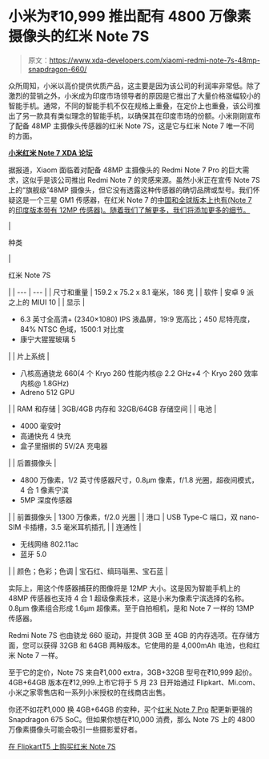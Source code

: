 # 小米为₹10,999 推出配有 4800 万像素摄像头的红米 Note 7S

> 原文：<https://www.xda-developers.com/xiaomi-redmi-note-7s-48mp-snapdragon-660/>

众所周知，小米以高价提供优质产品，这主要是因为该公司的利润率非常低。除了激烈的营销之外，小米成为印度市场领导者的原因是它推出了大量价格涨幅较小的智能手机。通常，不同的智能手机不仅在规格上重叠，在定价上也重叠，该公司推出了另一款具有类似理念的智能手机，以确保其在印度市场的份额。小米刚刚宣布了配备 48MP 主摄像头传感器的红米 Note 7S，这是它与红米 Note 7 唯一不同的方面。

**[小米红米 Note 7 XDA 论坛](https://forum.xda-developers.com/redmi-note-7)**

据报道，Xiaom 面临着对配备 48MP 主摄像头的 Redmi Note 7 Pro 的巨大需求，这似乎是该公司推出 Redmi Note 7 的灵感来源。虽然小米正在宣传 Note 7S 上的“旗舰级”48MP 摄像头，但它没有透露这种传感器的确切品牌或型号。我们怀疑这是一个三星 GM1 传感器，在红米 Note 7 的[中国和全球版本上也有(Note 7](https://www.xda-developers.com/redmi-note-7-launch-specifications-pricing-availability/) 的[印度版本带有 12MP 传感器)。随着我们了解更多，我们将添加更多的细节。](https://www.xda-developers.com/xiaomi-redmi-note-7-pro-go-india-launch/)

| 

种类

 | 

红米 Note 7S

 |
| --- | --- |
| 尺寸和重量 | 159.2 x 75.2 x 8.1 毫米，186 克 |
| 软件 | 安卓 9 派之上的 MIUI 10 |
| 显示 | 

*   6.3 英寸全高清+ (2340×1080) IPS 液晶屏，19:9 宽高比；450 尼特亮度，84% NTSC 色域，1500:1 对比度
*   康宁大猩猩玻璃 5

 |
| 片上系统 | 

*   八核高通骁龙 660(4 个 Kryo 260 性能内核@ 2.2 GHz+4 个 Kryo 260 效率内核@ 1.8GHz)
*   Adreno 512 GPU

 |
| RAM 和存储 | 3GB/4GB 内存和 32GB/64GB 存储空间 |
| 电池 | 

*   4000 毫安时
*   高通快充 4 快充
*   盒子里捆绑的 5V/2A 充电器

 |
| 后置摄像头 | 

*   4800 万像素，1/2 英寸传感器尺寸，0.8μm 像素，f/1.8 光圈，超夜间模式，4 合 1 像素宁滨
*   5MP 深度传感器

 |
| 前置摄像头 | 1300 万像素，f/2.0 光圈 |
| 港口 | USB Type-C 端口，双 nano-SIM 卡插槽，3.5 毫米耳机插孔 |
| 连通性 | 

*   无线网络 802.11ac
*   蓝牙 5.0

 |
| 颜色；色彩；色调 | 宝石红、缟玛瑙黑、宝石蓝 |

实际上，用这个传感器捕获的图像将是 12MP 大小。这是因为智能手机上的 48MP 传感器也支持 4 合 1 超级像素技术，这是小米为像素宁滨选择的名称。0.8μm 像素组合形成 1.6μm 超像素。至于自拍相机，是和 Note 7 一样的 13MP 传感器。

Redmi Note 7S 也由骁龙 660 驱动，并提供 3GB 至 4GB 的内存选项。在存储方面，您可以获得 32GB 和 64GB 两种版本。它使用的是 4,000mAh 电池，也和红米 Note 7 一样。

至于它的定价，Note 7S 来自₹1,000 extra，3GB+32GB 型号在₹10,999 起价。4GB+64GB 版本在₹12,999.上市它将于 5 月 23 日开始通过 Flipkart、Mi.com、小米之家零售店和一系列小米授权的在线商店出售。

你还不如花₹1,000 换 4GB+64GB 的变种，买个[红米 Note 7 Pro](https://www.xda-developers.com/xiaomi-redmi-note-7-pro-review/) 配更新更强的 Snapdragon 675 SoC。但如果你想在₹10,000 消费，那么 Note 7S 上的 4800 万像素摄像头可能会吸引一些摄影爱好者。

[在 FlipkartT5 上购买红米 Note 7S](https://www.flipkart.com/redmi-note-7s-ruby-red-32-gb/p/itmfgjfjujkgyrax)